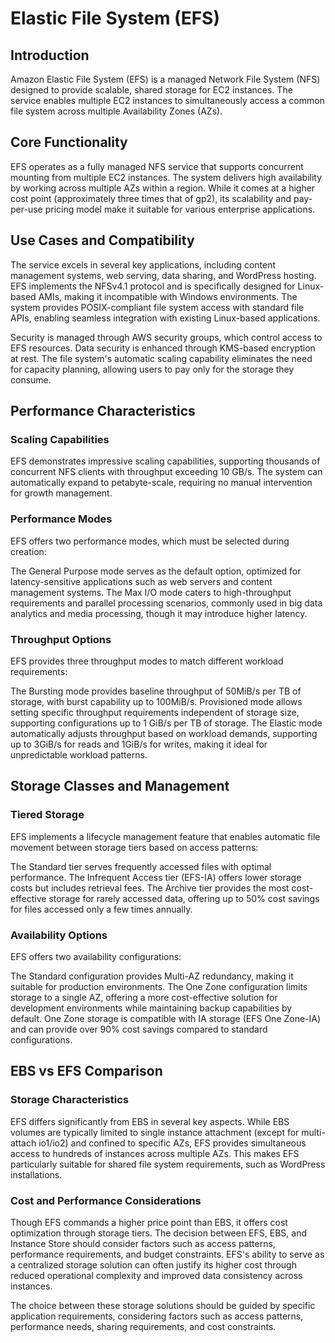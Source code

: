 # Elastic File System (EFS)

## Introduction

Amazon Elastic File System (EFS) is a managed Network File System (NFS) designed to provide scalable, shared storage for EC2 instances. The service enables multiple EC2 instances to simultaneously access a common file system across multiple Availability Zones (AZs).

## Core Functionality

EFS operates as a fully managed NFS service that supports concurrent mounting from multiple EC2 instances. The system delivers high availability by working across multiple AZs within a region. While it comes at a higher cost point (approximately three times that of gp2), its scalability and pay-per-use pricing model make it suitable for various enterprise applications.

## Use Cases and Compatibility

The service excels in several key applications, including content management systems, web serving, data sharing, and WordPress hosting. EFS implements the NFSv4.1 protocol and is specifically designed for Linux-based AMIs, making it incompatible with Windows environments. The system provides POSIX-compliant file system access with standard file APIs, enabling seamless integration with existing Linux-based applications.

Security is managed through AWS security groups, which control access to EFS resources. Data security is enhanced through KMS-based encryption at rest. The file system's automatic scaling capability eliminates the need for capacity planning, allowing users to pay only for the storage they consume.

## Performance Characteristics

### Scaling Capabilities

EFS demonstrates impressive scaling capabilities, supporting thousands of concurrent NFS clients with throughput exceeding 10 GB/s. The system can automatically expand to petabyte-scale, requiring no manual intervention for growth management.

### Performance Modes

EFS offers two performance modes, which must be selected during creation:

The General Purpose mode serves as the default option, optimized for latency-sensitive applications such as web servers and content management systems. The Max I/O mode caters to high-throughput requirements and parallel processing scenarios, commonly used in big data analytics and media processing, though it may introduce higher latency.

### Throughput Options

EFS provides three throughput modes to match different workload requirements:

The Bursting mode provides baseline throughput of 50MiB/s per TB of storage, with burst capability up to 100MiB/s. Provisioned mode allows setting specific throughput requirements independent of storage size, supporting configurations up to 1 GiB/s per TB of storage. The Elastic mode automatically adjusts throughput based on workload demands, supporting up to 3GiB/s for reads and 1GiB/s for writes, making it ideal for unpredictable workload patterns.

## Storage Classes and Management

### Tiered Storage

EFS implements a lifecycle management feature that enables automatic file movement between storage tiers based on access patterns:

The Standard tier serves frequently accessed files with optimal performance. The Infrequent Access tier (EFS-IA) offers lower storage costs but includes retrieval fees. The Archive tier provides the most cost-effective storage for rarely accessed data, offering up to 50% cost savings for files accessed only a few times annually.

### Availability Options

EFS offers two availability configurations:

The Standard configuration provides Multi-AZ redundancy, making it suitable for production environments. The One Zone configuration limits storage to a single AZ, offering a more cost-effective solution for development environments while maintaining backup capabilities by default. One Zone storage is compatible with IA storage (EFS One Zone-IA) and can provide over 90% cost savings compared to standard configurations.

## EBS vs EFS Comparison

### Storage Characteristics

EFS differs significantly from EBS in several key aspects. While EBS volumes are typically limited to single instance attachment (except for multi-attach io1/io2) and confined to specific AZs, EFS provides simultaneous access to hundreds of instances across multiple AZs. This makes EFS particularly suitable for shared file system requirements, such as WordPress installations.

### Cost and Performance Considerations

Though EFS commands a higher price point than EBS, it offers cost optimization through storage tiers. The decision between EFS, EBS, and Instance Store should consider factors such as access patterns, performance requirements, and budget constraints. EFS's ability to serve as a centralized storage solution can often justify its higher cost through reduced operational complexity and improved data consistency across instances.

The choice between these storage solutions should be guided by specific application requirements, considering factors such as access patterns, performance needs, sharing requirements, and cost constraints.
